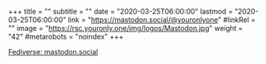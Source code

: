 +++
title = ""
subtitle = ""
date = "2020-03-25T06:00:00"
lastmod = "2020-03-25T06:00:00"
link = "https://mastodon.social/@youronlyone"
#linkRel = ""
image = "https://rsc.youronly.one/img/logos/Mastodon.jpg"
weight = "42"
#metarobots = "noindex"
+++

<a href="https://mastodon.social/@youronlyone" rel="me noopener external nofollow" referrerpolicy="strict-origin-when-cross-origin">Fediverse: mastodon.social</a>
